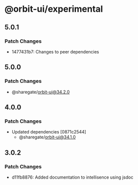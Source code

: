 # @orbit-ui/experimental

## 5.0.1

### Patch Changes

- 1477431b7: Changes to peer dependencies

## 5.0.0

### Patch Changes

- @sharegate/orbit-ui@34.2.0

## 4.0.0

### Patch Changes

- Updated dependencies [0871c2544]
  - @sharegate/orbit-ui@34.1.0

## 3.0.2

### Patch Changes

- d11fb8876: Added documentation to intellisence using jsdoc
